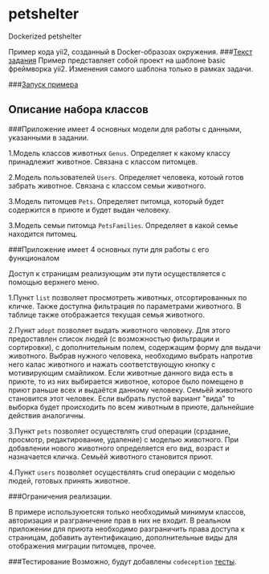 # petshelter
Dockerized petshelter

Пример кода yii2, созданный в Docker-образоах окружения. 
###[Текст задания](/docs/taskinfo.md) 
Пример представляет собой проект на шаблоне basic фреймворка yii2. Изменения самого шаблона только в рамках задачи. 

###[Запуск примера](/docs/install.md) 

## Описание набора классов

###Приложение имеет 4 основных модели для работы с данными, указанными в задании.

1.Модель классов животных `Genus`. Определяет к какому классу принадлежит животное. Связана с классом питомцев.

2.Модель пользователей `Users`. Определяет человека, котоый готов забрать животное. Связана с классом семьи животного.

3.Модель питомцев `Pets`. Определяет питомца, который будет содержится в приюте и будет выдан человеку. 

3.Модель семьи питомца `PetsFamilies`. Определяет в какой семье находится питомец.

###Приложение имеет 4 основных пути для работы с его функционалом
 
Доступ к страницам реализующим эти пути осуществляется с помощью верхнего меню.

1.Пункт `list` позволяет просмотреть животных, отсортированных по кличке. Также доступна фильтрация по параметрами животного.
В таблице также отображается текущая семья животного.

2.Пункт `adopt` позволяет выдать животного человеку. Для этого предоставлен список людей (с возможностью фильтрации и сортировки), 
с дополнительным полем, содержащим форму для выдачи животного. Выбрав нужного человека, необходимо выбрать напротив него калас животного и 
нажать соответствующую кнопку с мотивирующим смайликом. Если животные данного вида есть в приюте, то из них выбирается животное,
которое было помещено в приют раньше всех и выдаётся данному человеку. Семьёй животного становится этот человек.
Если выбрать пустой вариант "вида" то выборка будет происходить по всем животным в приюте, дальнейшие действия аналогичны.

3.Пункт `pets` позволяет осуществлять crud операции (срздание, просмотр, редактирование, удаление) с моделью животного.
При добавлении нового животного определяется его вид, возраст и назначается кличка. Семьёй животного становится приют.

4.Пункт `users` позволяет осуществлять crud операции с моделью людей, готовых принять животное.

###Ограничения реализации.

В примере используюетсяя только необходимый минимум классов, авторизация и разграничение прав в них не входит.
В реальном приложении для приюта необходимо разграничить права доступа к страницам, добавить аутентификацию, 
дополнительные виды для отображения миграции питомцев, прочее.

###Тестирование
Возможно, будут добавлены `codeception` [тесты](/docs/codeception.md).